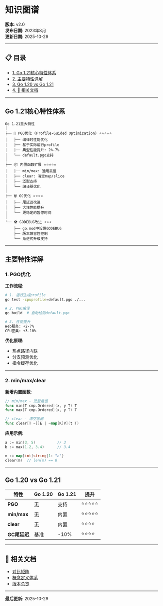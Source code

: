 ﻿# 知识图谱

**版本**: v2.0  
**发布日期**: 2023年8月  
**更新日期**: 2025-10-29

---


## 📋 目录

- [1. Go 1.21核心特性体系](#go-1.21核心特性体系)
- [2. 主要特性详解](#主要特性详解)
- [3. Go 1.20 vs Go 1.21](#go-1.20-vs-go-1.21)
- [4. 🔗 相关文档](#相关文档)

---

## Go 1.21核心特性体系

```text
Go 1.21重大特性
│
├── 🚀 PGO优化 (Profile-Guided Optimization) ⭐⭐⭐⭐⭐
│   ├── 编译时性能优化
│   ├── 基于实际运行profile
│   ├── 典型性能提升: 2%-7%
│   └── default.pgo支持
│
├── 📦 内置函数扩展 ⭐⭐⭐⭐⭐
│   ├── min/max: 通用最值
│   ├── clear: 清空map/slice
│   ├── 泛型支持
│   └── 编译器优化
│
├── 🗑️ GC优化 ⭐⭐⭐⭐
│   ├── 尾延迟改进
│   ├── 大堆性能提升
│   └── 更稳定的暂停时间
│
└── 🛠️ GODEBUG改进 ⭐⭐⭐
    ├── go.mod中设置GODEBUG
    ├── 版本兼容性控制
    └── 渐进式升级支持
```

---

## 主要特性详解

### 1. PGO优化

**工作流程**:
```bash
# 1. 运行生成profile
go test -cpuprofile=default.pgo ./...

# 2. PGO编译
go build  # 自动检测default.pgo

# 3. 性能提升
Web服务: +2-7%
CPU密集: +3-10%
```

**优化原理**:
- 热点路径内联
- 分支预测优化
- 指令缓存优化

---

### 2. min/max/clear

**新增内置函数**:
```go
// min/max - 泛型最值
func min[T cmp.Ordered](x, y T) T
func max[T cmp.Ordered](x, y T) T

// clear - 清空容器
func clear[T ~[]E | ~map[K]V](t T)
```

**应用示例**:
```go
a := min(3, 5)          // 3
b := max(1.2, 3.4)      // 3.4

m := map[int]string{1: "a"}
clear(m)  // len(m) == 0
```

---

## Go 1.20 vs Go 1.21

| 特性 | Go 1.20 | Go 1.21 | 提升 |
|------|---------|---------|------|
| **PGO** | 无 | 支持 | ⭐⭐⭐⭐⭐ |
| **min/max** | 无 | 内置 | ⭐⭐⭐⭐⭐ |
| **clear** | 无 | 内置 | ⭐⭐⭐⭐ |
| **GC尾延迟** | 基准 | -10% | ⭐⭐⭐⭐ |

---

## 🔗 相关文档

- [对比矩阵](./00-对比矩阵.md)
- [概念定义体系](./00-概念定义体系.md)
- [版本总览](../00-知识图谱.md)

---

**最后更新**: 2025-10-29

